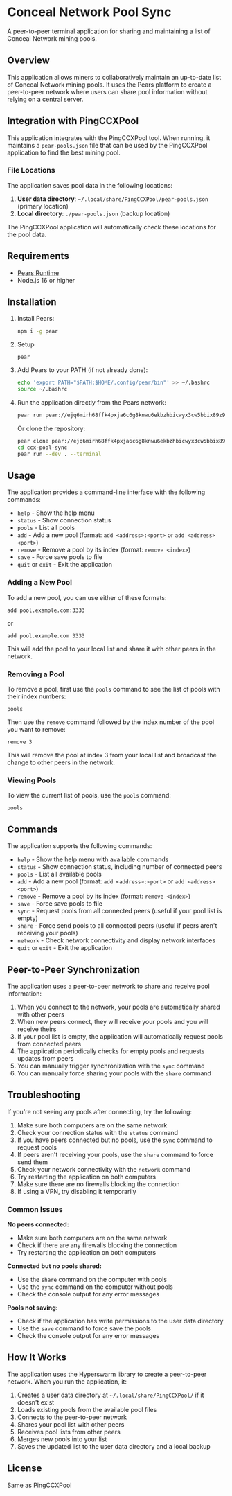 # Conceal Network Pool Sync

A peer-to-peer terminal application for sharing and maintaining a list of Conceal Network mining pools.

## Overview

This application allows miners to collaboratively maintain an up-to-date list of Conceal Network mining pools. It uses the Pears platform to create a peer-to-peer network where users can share pool information without relying on a central server.

## Integration with PingCCXPool

This application integrates with the PingCCXPool tool. When running, it maintains a `pear-pools.json` file that can be used by the PingCCXPool application to find the best mining pool.

### File Locations

The application saves pool data in the following locations:

1. **User data directory**: `~/.local/share/PingCCXPool/pear-pools.json` (primary location)
2. **Local directory**: `./pear-pools.json` (backup location)

The PingCCXPool application will automatically check these locations for the pool data.

## Requirements

- [Pears Runtime](https://pears.com/download)
- Node.js 16 or higher

## Installation

1. Install Pears:
   ```bash
   npm i -g pear
   ```
2. Setup
   ```
   pear
   ```

3. Add Pears to your PATH (if not already done):
   ```bash
   echo 'export PATH="$PATH:$HOME/.config/pear/bin"' >> ~/.bashrc
   source ~/.bashrc
   ```

4. Run the application directly from the Pears network:
   ```bash
   pear run pear://ejq6mirh68ffk4pxja6c6g8knwu6ekbzhbicwyx3cw5bbix89z9y --terminal
   ```

   Or clone the repository:
   ```bash
   pear clone pear://ejq6mirh68ffk4pxja6c6g8knwu6ekbzhbicwyx3cw5bbix89z9y ccx-pool-sync
   cd ccx-pool-sync
   pear run --dev . --terminal
   ```

## Usage

The application provides a command-line interface with the following commands:

- `help` - Show the help menu
- `status` - Show connection status
- `pools` - List all pools
- `add` - Add a new pool (format: `add <address>:<port>` or `add <address> <port>`)
- `remove` - Remove a pool by its index (format: `remove <index>`)
- `save` - Force save pools to file
- `quit` or `exit` - Exit the application

### Adding a New Pool

To add a new pool, you can use either of these formats:

```
add pool.example.com:3333
```

or

```
add pool.example.com 3333
```

This will add the pool to your local list and share it with other peers in the network.

### Removing a Pool

To remove a pool, first use the `pools` command to see the list of pools with their index numbers:

```
pools
```

Then use the `remove` command followed by the index number of the pool you want to remove:

```
remove 3
```

This will remove the pool at index 3 from your local list and broadcast the change to other peers in the network.

### Viewing Pools

To view the current list of pools, use the `pools` command:

```
pools
```

## Commands

The application supports the following commands:

- `help` - Show the help menu with available commands
- `status` - Show connection status, including number of connected peers
- `pools` - List all available pools
- `add` - Add a new pool (format: `add <address>:<port>` or `add <address> <port>`)
- `remove` - Remove a pool by its index (format: `remove <index>`)
- `save` - Force save pools to file
- `sync` - Request pools from all connected peers (useful if your pool list is empty)
- `share` - Force send pools to all connected peers (useful if peers aren't receiving your pools)
- `network` - Check network connectivity and display network interfaces
- `quit` or `exit` - Exit the application

## Peer-to-Peer Synchronization

The application uses a peer-to-peer network to share and receive pool information:

1. When you connect to the network, your pools are automatically shared with other peers
2. When new peers connect, they will receive your pools and you will receive theirs
3. If your pool list is empty, the application will automatically request pools from connected peers
4. The application periodically checks for empty pools and requests updates from peers
5. You can manually trigger synchronization with the `sync` command
6. You can manually force sharing your pools with the `share` command

## Troubleshooting

If you're not seeing any pools after connecting, try the following:

1. Make sure both computers are on the same network
2. Check your connection status with the `status` command
3. If you have peers connected but no pools, use the `sync` command to request pools
4. If peers aren't receiving your pools, use the `share` command to force send them
5. Check your network connectivity with the `network` command
6. Try restarting the application on both computers
7. Make sure there are no firewalls blocking the connection
8. If using a VPN, try disabling it temporarily

### Common Issues

**No peers connected:**
- Make sure both computers are on the same network
- Check if there are any firewalls blocking the connection
- Try restarting the application on both computers

**Connected but no pools shared:**
- Use the `share` command on the computer with pools
- Use the `sync` command on the computer without pools
- Check the console output for any error messages

**Pools not saving:**
- Check if the application has write permissions to the user data directory
- Use the `save` command to force save the pools
- Check the console output for any error messages

## How It Works

The application uses the Hyperswarm library to create a peer-to-peer network. When you run the application, it:

1. Creates a user data directory at `~/.local/share/PingCCXPool/` if it doesn't exist
2. Loads existing pools from the available pool files
3. Connects to the peer-to-peer network
4. Shares your pool list with other peers
5. Receives pool lists from other peers
6. Merges new pools into your list
7. Saves the updated list to the user data directory and a local backup

## License

Same as PingCCXPool 